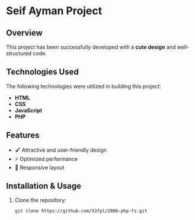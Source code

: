 # Seif Ayman Project

## Overview  
This project has been successfully developed with a **cute design** and well-structured code.

## Technologies Used  
The following technologies were utilized in building this project:  
- **HTML**  
- **CSS**  
- **JavaScript**  
- **PHP**  

## Features  
- 🖌️ Attractive and user-friendly design  
- ⚡ Optimized performance  
- 📱 Responsive layout  

## Installation & Usage  
1. Clone the repository:  
   ```bash
   git clone https://github.com/S3fpl/2906-php-fs.git
